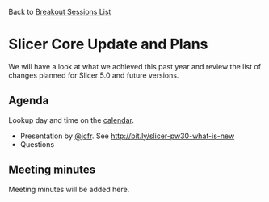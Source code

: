 Back to [Breakout Sessions List](../README.md#breakout-sessions)

# Slicer Core Update and Plans

We will have a look at what we achieved this past year and review the list of changes planned for Slicer 5.0 and future versions.

## Agenda

Lookup day and time on the [calendar](../README.md#program-calendar).

* Presentation by [@jcfr](https://github.com/jcfr/). See http://bit.ly/slicer-pw30-what-is-new
* Questions

## Meeting minutes

Meeting minutes will be added here.


